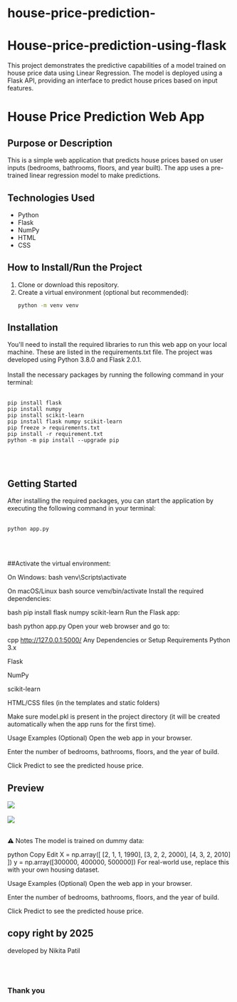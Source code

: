 # house-price-prediction-
# House-price-prediction-using-flask
This project demonstrates the predictive capabilities of a model trained on house price data using Linear Regression. The model is deployed using a Flask API, providing an interface to predict house prices based on input features.


# House Price Prediction Web App

## Purpose or Description
This is a simple web application that predicts house prices based on user inputs (bedrooms, bathrooms, floors, and year built). The app uses a pre-trained linear regression model to make predictions.

## Technologies Used
- Python
- Flask
- NumPy
- HTML
- CSS


## How to Install/Run the Project
1. Clone or download this repository.
2. Create a virtual environment (optional but recommended):
   ```bash
   python -m venv venv

## Installation

You'll need to install the required libraries to run this web app on your local machine. These are listed in the requirements.txt file. The project was developed using Python 3.8.0 and Flask 2.0.1.<br><br> Install the necessary packages by running the following command in your terminal:<br><br>

```
pip install flask
pip install numpy
pip install scikit-learn
pip install flask numpy scikit-learn
pip freeze > requirements.txt
pip install -r requirement.txt
python -m pip install --upgrade pip

```
<br>
<br>

## Getting Started

After installing the required packages, you can start the application by executing the following command in your terminal:<br><br>
```
python app.py
```
<br>
<br>

##Activate the virtual environment:

On Windows:
bash
venv\Scripts\activate

On macOS/Linux
bash
source venv/bin/activate
Install the required dependencies:

bash
pip install flask numpy scikit-learn
Run the Flask app:

bash
python app.py
Open your web browser and go to:

cpp
http://127.0.0.1:5000/
Any Dependencies or Setup Requirements
Python 3.x

Flask

NumPy

scikit-learn

HTML/CSS files (in the templates and static folders)

Make sure model.pkl is present in the project directory (it will be created automatically when the app runs for the first time).

Usage Examples (Optional)
Open the web app in your browser.

Enter the number of bedrooms, bathrooms, floors, and the year of build.

Click Predict to see the predicted house price.

## Preview
<img src='(https://github.com/nikitapatil0406/house-price-prediction-/blob/main/price%20prediction.png)'></img>
<br>
<br>
<img src='https:C:\Users\shree\Downloads\House-price-prediction-using-flask-main\House-price-prediction-using-flask-main\static\images'></img>
<br>
<br>

⚠️ Notes
The model is trained on dummy data:

python
Copy
Edit
X = np.array([
    [2, 1, 1, 1990],
    [3, 2, 2, 2000],
    [4, 3, 2, 2010]
])
y = np.array([300000, 400000, 500000])
For real-world use, replace this with your own housing dataset.

Usage Examples (Optional)
Open the web app in your browser.

Enter the number of bedrooms, bathrooms, floors, and the year of build.

Click Predict to see the predicted house price.

## copy right by 2025
developed by Nikita Patil

<br>
<br>

### Thank you

